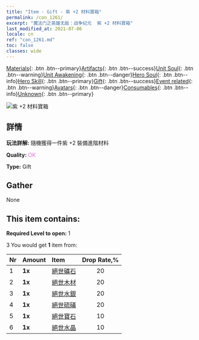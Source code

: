 ```yaml
---
title: "Item - Gift - 紫 +2 材料寶箱"
permalink: /con_1261/
excerpt: "魔法门之英雄无敌：战争纪元  紫 +2 材料寶箱"
last_modified_at: 2021-07-06
locale: cn
ref: "con_1261.md"
toc: false
classes: wide
---
```

 [Materials](/ItemsCN/){: .btn .btn--primary}[Artifacts](/ItemsCN/Artifacts/){: .btn .btn--success}[Unit Soul](/ItemsCN/UnitSoul/){: .btn .btn--warning}[Unit Awakening](/ItemsCN/UnitAwakening/){: .btn .btn--danger}[Hero Soul](/ItemsCN/HeroSoul/){: .btn .btn--info}[Hero Skill](/ItemsCN/HeroSkill/){: .btn .btn--primary}[Gift](/ItemsCN/Gift/){: .btn .btn--success}[Event related](/ItemsCN/Events/){: .btn .btn--warning}[Avatars](/ItemsCN/Avatars/){: .btn .btn--danger}[Consumables](/ItemsCN/Consumables/){: .btn .btn--info}[Unknown](/ItemsCN/Unknown/){: .btn .btn--primary}

 ![紫 +2 材料寶箱](/images/t/i_304002.png)

## 詳情
 **玩法詳解:** 隨機獲得一件紫 +2 裝備進階材料

 **Quality:** <span style="color: #DA70D6">OK</span>

 **Type:** Gift

## Gather

  None

## This item contains:

 **Required Level to open:** 1

 3 You would get **1** item  from:

  | Nr | Amount |     Item    | Drop Rate,% |
  |:---|:-------|:------------|:---------:|
  | 1 |  **1x** | [絕世礦石](/cn/Items/mat_47/) | 20 | 
  | 2 |  **1x** | [絕世木材](/cn/Items/mat_48/) | 20 | 
  | 3 |  **1x** | [絕世水銀](/cn/Items/mat_49/) | 20 | 
  | 4 |  **1x** | [絕世硫磺](/cn/Items/mat_50/) | 20 | 
  | 5 |  **1x** | [絕世寶石](/cn/Items/mat_51/) | 10 | 
  | 6 |  **1x** | [絕世水晶](/cn/Items/mat_52/) | 10 | 
